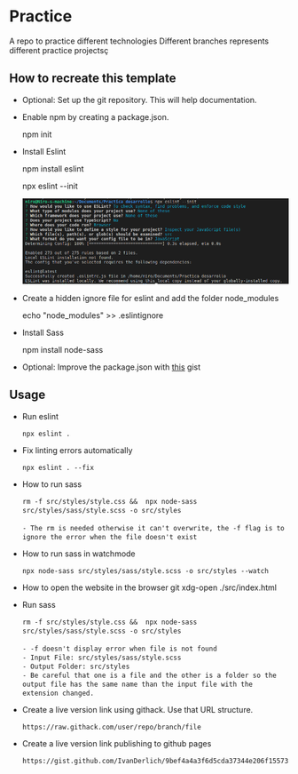 # Practice
A repo to practice different technologies
Different branches represents different practice projectsç

## How to recreate this template

- Optional: Set up the git repository. This will help documentation.
    
- Enable npm by creating a package.json.

    npm init

- Install Eslint

    npm install eslint

    npx eslint --init

    ![Eslint](docs/eslint-install.png)

- Create a hidden ignore file for eslint and add the folder node_modules

    echo "node_modules" >> .eslintignore

- Install Sass

    npm install node-sass

- Optional: Improve the package.json with [this](https://gist.github.com/IvanDerlich/6d764da8a0723b1b845bb858dd59f458) gist


## Usage

- Run eslint

      npx eslint .

- Fix linting errors automatically

      npx eslint . --fix

- How to run sass 

      rm -f src/styles/style.css &&  npx node-sass src/styles/sass/style.scss -o src/styles

      - The rm is needed otherwise it can't overwrite, the -f flag is to ignore the error when the file doesn't exist

- How to run sass in watchmode

      npx node-sass src/styles/sass/style.scss -o src/styles --watch

- How to open the website in the browser
git
      xdg-open ./src/index.html

- Run sass

      rm -f src/styles/style.css &&  npx node-sass src/styles/sass/style.scss -o src/styles

      - -f doesn't display error when file is not found
      - Input File: src/styles/sass/style.scss
      - Output Folder: src/styles
      - Be careful that one is a file and the other is a folder so the output file has the same name than the input file with the extension changed.
  
- Create a live version link using githack. Use that URL structure.

      https://raw.githack.com/user/repo/branch/file

- Create a live version link publishing to github pages

      https://gist.github.com/IvanDerlich/9bef4a4a3f6d5cda37344e206f15573a
